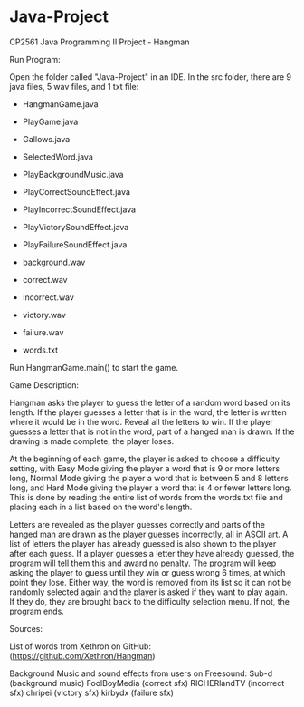 # Java-Project
CP2561 Java Programming II Project - Hangman

Run Program:

Open the folder called "Java-Project" in an IDE. In the src folder, there are 9 java files, 5 wav files, and 1 txt file:

- HangmanGame.java
- PlayGame.java
- Gallows.java
- SelectedWord.java
- PlayBackgroundMusic.java
- PlayCorrectSoundEffect.java
- PlayIncorrectSoundEffect.java
- PlayVictorySoundEffect.java
- PlayFailureSoundEffect.java

- background.wav
- correct.wav
- incorrect.wav
- victory.wav
- failure.wav

- words.txt

Run HangmanGame.main() to start the game.

Game Description:

Hangman asks the player to guess the letter of a random word based on its length. If the player guesses a letter that is in the word, the letter is written where it would be in the word. Reveal all the letters to win. If the player guesses a letter that is not in the word, part of a hanged man is drawn. If the drawing is made complete, the player loses.

At the beginning of each game, the player is asked to choose a difficulty setting, with Easy Mode giving the player a word that is 9 or more letters long, Normal Mode giving the player a word that is between 5 and 8 letters long, and Hard Mode giving the player a word that is 4 or fewer letters long. This is done by reading the entire list of words from the words.txt file and placing each in a list based on the word's length.

Letters are revealed as the player guesses correctly and parts of the hanged man are drawn as the player guesses incorrectly, all in ASCII art. A list of letters the player has already guessed is also shown to the player after each guess. If a player guesses a letter they have already guessed, the program will tell them this and award no penalty. The program will keep asking the player to guess until they win or guess wrong 6 times, at which point they lose. Either way, the word is removed from its list so it can not be randomly selected again and the player is asked if they want to play again. If they do, they are brought back to the difficulty selection menu. If not, the program ends.

Sources:

List of words from Xethron on GitHub:
(https://github.com/Xethron/Hangman)

Background Music and sound effects from users on Freesound:
Sub-d (background music)
FoolBoyMedia (correct sfx)
RICHERlandTV (incorrect sfx)
chripei (victory sfx)
kirbydx (failure sfx)
